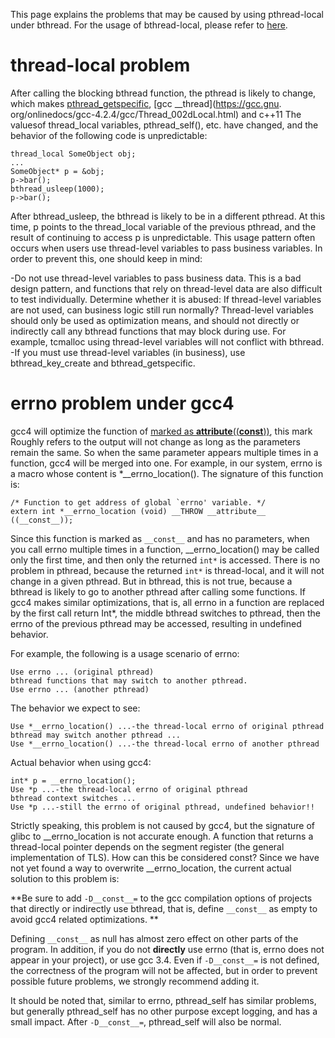 This page explains the problems that may be caused by using pthread-local under bthread. For the usage of bthread-local, please refer to [here](server.md#bthread-local).

# thread-local problem

After calling the blocking bthread function, the pthread is likely to change, which makes [pthread_getspecific](http://linux.die.net/man/3/pthread_getspecific), [gcc __thread](https://gcc.gnu. org/onlinedocs/gcc-4.2.4/gcc/Thread_002dLocal.html) and c++11
The values ​​of thread_local variables, pthread_self(), etc. have changed, and the behavior of the following code is unpredictable:

```
thread_local SomeObject obj;
...
SomeObject* p = &obj;
p->bar();
bthread_usleep(1000);
p->bar();
```

After bthread_usleep, the bthread is likely to be in a different pthread. At this time, p points to the thread_local variable of the previous pthread, and the result of continuing to access p is unpredictable. This usage pattern often occurs when users use thread-level variables to pass business variables. In order to prevent this, one should keep in mind:

-Do not use thread-level variables to pass business data. This is a bad design pattern, and functions that rely on thread-level data are also difficult to test individually. Determine whether it is abused: If thread-level variables are not used, can business logic still run normally? Thread-level variables should only be used as optimization means, and should not directly or indirectly call any bthread functions that may block during use. For example, tcmalloc using thread-level variables will not conflict with bthread.
-If you must use thread-level variables (in business), use bthread_key_create and bthread_getspecific.

# errno problem under gcc4

gcc4 will optimize the function of [marked as __attribute__((__const__))](https://gcc.gnu.org/onlinedocs/gcc/Function-Attributes.html#index-g_t_0040code_007bconst_007d-function-attribute-2958), this mark Roughly refers to the output will not change as long as the parameters remain the same. So when the same parameter appears multiple times in a function, gcc4 will be merged into one. For example, in our system, errno is a macro whose content is *__errno_location(). The signature of this function is:

```
/* Function to get address of global `errno' variable. */
extern int *__errno_location (void) __THROW __attribute__ ((__const__));
```

Since this function is marked as `__const__` and has no parameters, when you call errno multiple times in a function, __errno_location() may be called only the first time, and then only the returned `int*` is accessed. There is no problem in pthread, because the returned `int*` is thread-local, and it will not change in a given pthread. But in bthread, this is not true, because a bthread is likely to go to another pthread after calling some functions. If gcc4 makes similar optimizations, that is, all errno in a function are replaced by the first call return Int*, the middle bthread switches to pthread, then the errno of the previous pthread may be accessed, resulting in undefined behavior.

For example, the following is a usage scenario of errno:

```
Use errno ... (original pthread)
bthread functions that may switch to another pthread.
Use errno ... (another pthread) 
```

The behavior we expect to see:

```
Use *__errno_location() ...-the thread-local errno of original pthread
bthread may switch another pthread ...
Use *__errno_location() ...-the thread-local errno of another pthread
```

Actual behavior when using gcc4:

```
int* p = __errno_location();
Use *p ...-the thread-local errno of original pthread
bthread context switches ...
Use *p ...-still the errno of original pthread, undefined behavior!!
```

Strictly speaking, this problem is not caused by gcc4, but the signature of glibc to __errno_location is not accurate enough. A function that returns a thread-local pointer depends on the segment register (the general implementation of TLS). How can this be considered const? Since we have not yet found a way to overwrite __errno_location, the current actual solution to this problem is:

**Be sure to add `-D__const__=` to the gcc compilation options of projects that directly or indirectly use bthread, that is, define `__const__` as empty to avoid gcc4 related optimizations. **

Defining `__const__` as null has almost zero effect on other parts of the program. In addition, if you do not **directly** use errno (that is, errno does not appear in your project), or use gcc
3.4. Even if `-D__const__=` is not defined, the correctness of the program will not be affected, but in order to prevent possible future problems, we strongly recommend adding it.

It should be noted that, similar to errno, pthread_self has similar problems, but generally pthread_self has no other purpose except logging, and has a small impact. After `-D__const__=`, pthread_self will also be normal.